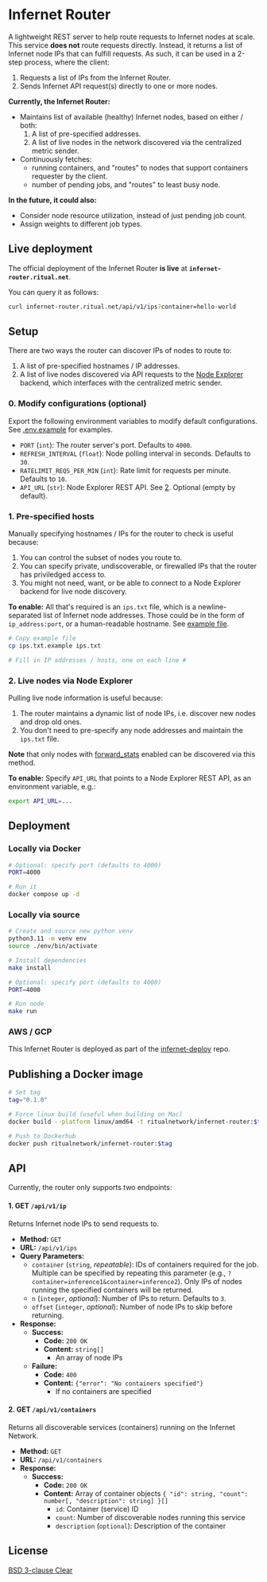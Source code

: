 # Infernet Router

A lightweight REST server to help route requests to Infernet nodes at scale. This service **does not** route requests directly. Instead, it returns a list of Infernet node IPs that can fulfill requests. As such, it can be used in a 2-step process, where the client:
1. Requests a list of IPs from the Infernet Router.
2. Sends Infernet API request(s) directly to one or more nodes.

**Currently, the Infernet Router:**
- Maintains list of available (healthy) Infernet nodes, based on either / both:
  1. A list of pre-specified addresses.
  2. A list of live nodes in the network discovered via the centralized metric sender.
- Continuously fetches:
  - running containers, and "routes" to nodes that support containers requester by the client.
  - number of pending jobs, and "routes" to least busy node.

**In the future, it could also:**
- Consider node resource utilization, instead of just pending job count.
- Assign weights to different job types.

## Live deployment

The official deployment of the Infernet Router **is live** at **`infernet-router.ritual.net`**.

You can query it as follows:

```bash
curl infernet-router.ritual.net/api/v1/ips?container=hello-world
```

## Setup

There are two ways the router can discover IPs of nodes to route to:
  1. A list of pre-specified hostnames / IP addresses.
  2. A list of live nodes discovered via API requests to the [Node Explorer](https://github.com/ritual-net/infernet-node-explorer) backend, which interfaces with the centralized metric sender.

### 0. Modify configurations (optional)

Export the following environment variables to modify default configurations. See [.env.example](.env.example) for examples.

- `PORT` (`int`): The router server's port. Defaults to `4000`.
- `REFRESH_INTERVAL` (`float`): Node polling interval in seconds. Defaults to `30`.
- `RATELIMIT_REQS_PER_MIN` (`int`): Rate limit for requests per minute. Defaults to `10`.
- `API_URL` (`str`): Node Explorer REST API. See [2](#2-live-nodes-via-node-explorer). Optional (empty by default).

### 1. Pre-specified hosts

Manually specifying hostnames / IPs for the router to check is useful because:

1. You can control the subset of nodes you route to.
2. You can specify private, undiscoverable, or firewalled IPs that the router has priviledged access to.
3. You might not need, want, or be able to connect to a Node Explorer backend for live node discovery.

**To enable:** All that's required is an `ips.txt` file, which is a newline-separated list of Infernet node addresses. Those could be in the form of `ip_address:port`, or a human-readable hostname. See [example file](./ips.txt.example).

```bash
# Copy example file
cp ips.txt.example ips.txt

# Fill in IP addresses / hosts, one on each line #
```

### 2. Live nodes via Node Explorer

Pulling live node information is useful because:
1. The router maintains a dynamic list of node IPs, i.e. discover new nodes and drop old ones.
2. You don't need to pre-specify any node addresses and maintain the `ips.txt` file.

**Note** that only nodes with [forward_stats](https://docs.ritual.net/infernet/node/configuration#forward_stats-boolean) enabled can be discovered via this method.

**To enable:** Specify `API_URL` that points to a Node Explorer REST API, as an environment variable, e.g.:

```bash
export API_URL=...
```

## Deployment

### Locally via Docker

```bash
# Optional: specify port (defaults to 4000)
PORT=4000

# Run it
docker compose up -d
```

### Locally via source

```bash
# Create and source new python venv
python3.11 -m venv env
source ./env/bin/activate

# Install dependencies
make install

# Optional: specify port (defaults to 4000)
PORT=4000

# Run node
make run
```

### AWS / GCP

This Infernet Router is deployed as part of the [infernet-deploy](https://github.com/ritual-net/infernet-deploy) repo.


## Publishing a Docker image

```bash
# Set tag
tag="0.1.0"

# Force linux build (useful when building on Mac)
docker build --platform linux/amd64 -t ritualnetwork/infernet-router:$tag .

# Push to Dockerhub
docker push ritualnetwork/infernet-router:$tag
```


## API

Currently, the router only supports two endpoints:

#### 1. GET `/api/v1/ip`

Returns Infernet node IPs to send requests to.

- **Method:** `GET`
- **URL:** `/api/v1/ips`
- **Query Parameters:**
  - `container` (`string`, _repeatable_): IDs of containers required for the job. Multiple can be specified by repeating this parameter (e.g., `?container=inference1&container=inference2`). Only IPs of nodes running the specified containers will be returned.
  - `n` (`integer`, _optional_): Number of IPs to return. Defaults to `3`.
  - `offset` (`integer`, _optional_): Number of node IPs to skip before returning.
- **Response:**
  - **Success:**
    - **Code:** `200 OK`
    - **Content:** `string[]`
      - An array of node IPs
  - **Failure:**
    - **Code:** `400`
    - **Content:**
        `{"error": "No containers specified"}`
        - If no containers are specified


#### 2. GET `/api/v1/containers`

Returns all discoverable services (containers) running on the Infernet Network.

- **Method:** `GET`
- **URL:** `/api/v1/containers`
- **Response:**
  - **Success:**
    - **Code:** `200 OK`
    - **Content:** Array of container objects
    `{ "id": string, "count": number[, "description": string] }[]`
      - `id`: Container (service) ID
      - `count`: Number of discoverable nodes running this service
      - `description` (`optional`): Description of the container

## License

[BSD 3-clause Clear](./LICENSE)

